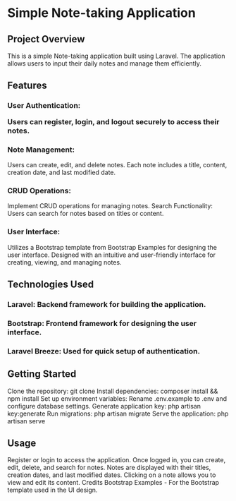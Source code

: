 # Simple Note-taking Application
## Project Overview
This is a simple Note-taking application built using Laravel. The application allows users to input their daily notes and manage them efficiently.

## Features
### User Authentication: <P>Users can register, login, and logout securely to access their notes.</P>

### Note Management:
Users can create, edit, and delete notes.
Each note includes a title, content, creation date, and last modified date.
### CRUD Operations:
Implement CRUD operations for managing notes.
Search Functionality:
Users can search for notes based on titles or content.
### User Interface:
Utilizes a Bootstrap template from Bootstrap Examples for designing the user interface.
Designed with an intuitive and user-friendly interface for creating, viewing, and managing notes.

## Technologies Used
### Laravel: Backend framework for building the application.
### Bootstrap: Frontend framework for designing the user interface.
### Laravel Breeze: Used for quick setup of authentication.

## Getting Started
Clone the repository: git clone <repository-url>
Install dependencies: composer install && npm install
Set up environment variables: Rename .env.example to .env and configure database settings.
Generate application key: php artisan key:generate
Run migrations: php artisan migrate
Serve the application: php artisan serve

## Usage
Register or login to access the application.
Once logged in, you can create, edit, delete, and search for notes.
Notes are displayed with their titles, creation dates, and last modified dates.
Clicking on a note allows you to view and edit its content.
Credits
Bootstrap Examples - For the Bootstrap template used in the UI design.
